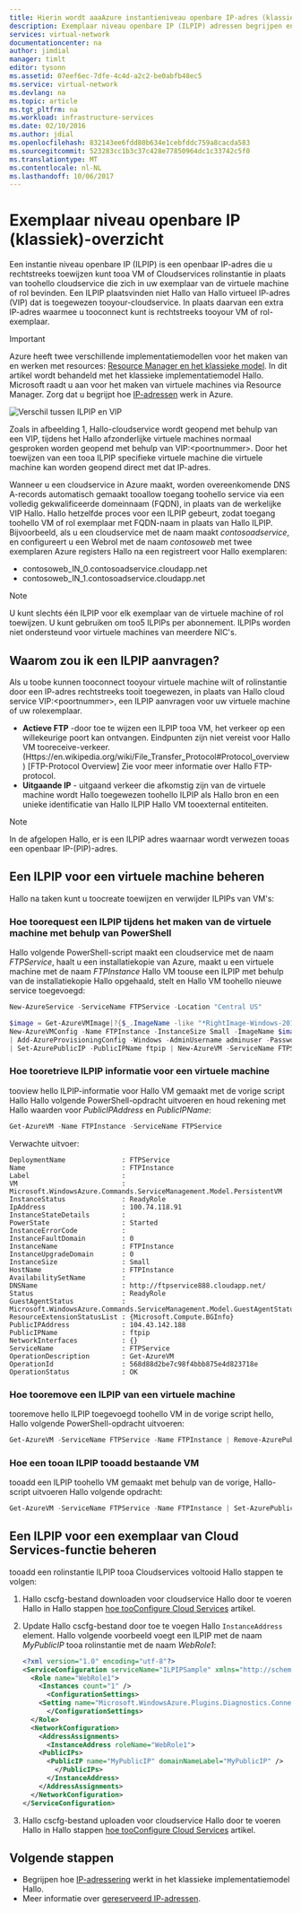 ```yaml
---
title: Hierin wordt aaaAzure instantieniveau openbare IP-adres (klassiek) | Microsoft Docs
description: Exemplaar niveau openbare IP (ILPIP) adressen begrijpen en hoe toomanage ze met behulp van PowerShell.
services: virtual-network
documentationcenter: na
author: jimdial
manager: timlt
editor: tysonn
ms.assetid: 07eef6ec-7dfe-4c4d-a2c2-be0abfb48ec5
ms.service: virtual-network
ms.devlang: na
ms.topic: article
ms.tgt_pltfrm: na
ms.workload: infrastructure-services
ms.date: 02/10/2016
ms.author: jdial
ms.openlocfilehash: 832143ee6fdd80b634e1cebfddc759a8cacda583
ms.sourcegitcommit: 523283cc1b3c37c428e77850964dc1c33742c5f0
ms.translationtype: MT
ms.contentlocale: nl-NL
ms.lasthandoff: 10/06/2017
---
```

# <a name="instance-level-public-ip-classic-overview"></a>Exemplaar niveau openbare IP (klassiek)-overzicht
Een instantie niveau openbare IP (ILPIP) is een openbaar IP-adres die u rechtstreeks toewijzen kunt tooa VM of Cloudservices rolinstantie in plaats van toohello cloudservice die zich in uw exemplaar van de virtuele machine of rol bevinden. Een ILPIP plaatsvinden niet Hallo van Hallo virtueel IP-adres (VIP) dat is toegewezen tooyour-cloudservice. In plaats daarvan een extra IP-adres waarmee u tooconnect kunt is rechtstreeks tooyour VM of rol-exemplaar.

> [!IMPORTANT]
> Azure heeft twee verschillende implementatiemodellen voor het maken van en werken met resources: [Resource Manager en het klassieke model](../azure-resource-manager/resource-manager-deployment-model.md?toc=%2fazure%2fvirtual-network%2ftoc.json). In dit artikel wordt behandeld met het klassieke implementatiemodel Hallo. Microsoft raadt u aan voor het maken van virtuele machines via Resource Manager. Zorg dat u begrijpt hoe [IP-adressen](virtual-network-ip-addresses-overview-classic.md) werk in Azure.

![Verschil tussen ILPIP en VIP](./media/virtual-networks-instance-level-public-ip/Figure1.png)

Zoals in afbeelding 1, Hallo-cloudservice wordt geopend met behulp van een VIP, tijdens het Hallo afzonderlijke virtuele machines normaal gesproken worden geopend met behulp van VIP:&lt;poortnummer&gt;. Door het toewijzen van een tooa ILPIP specifieke virtuele machine die virtuele machine kan worden geopend direct met dat IP-adres.

Wanneer u een cloudservice in Azure maakt, worden overeenkomende DNS A-records automatisch gemaakt tooallow toegang toohello service via een volledig gekwalificeerde domeinnaam (FQDN), in plaats van de werkelijke VIP Hallo. Hallo hetzelfde proces voor een ILPIP gebeurt, zodat toegang toohello VM of rol exemplaar met FQDN-naam in plaats van Hallo ILPIP. Bijvoorbeeld, als u een cloudservice met de naam maakt *contosoadservice*, en configureert u een Webrol met de naam *contosoweb* met twee exemplaren Azure registers Hallo na een registreert voor Hallo exemplaren:

* contosoweb\_IN_0.contosoadservice.cloudapp.net
* contosoweb\_IN_1.contosoadservice.cloudapp.net 

> [!NOTE]
> U kunt slechts één ILPIP voor elk exemplaar van de virtuele machine of rol toewijzen. U kunt gebruiken om too5 ILPIPs per abonnement. ILPIPs worden niet ondersteund voor virtuele machines van meerdere NIC's.
> 
> 

## <a name="why-would-i-request-an-ilpip"></a>Waarom zou ik een ILPIP aanvragen?
Als u toobe kunnen tooconnect tooyour virtuele machine wilt of rolinstantie door een IP-adres rechtstreeks tooit toegewezen, in plaats van Hallo cloud service VIP:&lt;poortnummer&gt;, een ILPIP aanvragen voor uw virtuele machine of uw rolexemplaar.

* **Actieve FTP** -door toe te wijzen een ILPIP tooa VM, het verkeer op een willekeurige poort kan ontvangen. Eindpunten zijn niet vereist voor Hallo VM tooreceive-verkeer.  (Https://en.wikipedia.org/wiki/File_Transfer_Protocol#Protocol_overview) [FTP-Protocol Overview] Zie voor meer informatie over Hallo FTP-protocol.
* **Uitgaande IP** - uitgaand verkeer die afkomstig zijn van de virtuele machine wordt Hallo toegewezen toohello ILPIP als Hallo bron en een unieke identificatie van Hallo ILPIP Hallo VM tooexternal entiteiten.

> [!NOTE]
> In de afgelopen Hallo, er is een ILPIP adres waarnaar wordt verwezen tooas een openbaar IP-(PIP)-adres.
> 

## <a name="manage-an-ilpip-for-a-vm"></a>Een ILPIP voor een virtuele machine beheren
Hallo na taken kunt u toocreate toewijzen en verwijder ILPIPs van VM's:

### <a name="how-toorequest-an-ilpip-during-vm-creation-using-powershell"></a>Hoe toorequest een ILPIP tijdens het maken van de virtuele machine met behulp van PowerShell
Hallo volgende PowerShell-script maakt een cloudservice met de naam *FTPService*, haalt u een installatiekopie van Azure, maakt u een virtuele machine met de naam *FTPInstance* Hallo VM toouse een ILPIP met behulp van de installatiekopie Hallo opgehaald, stelt en Hallo VM toohello nieuwe service toegevoegd:

```powershell
New-AzureService -ServiceName FTPService -Location "Central US"

$image = Get-AzureVMImage|?{$_.ImageName -like "*RightImage-Windows-2012R2-x64*"} `
New-AzureVMConfig -Name FTPInstance -InstanceSize Small -ImageName $image.ImageName `
| Add-AzureProvisioningConfig -Windows -AdminUsername adminuser -Password MyP@ssw0rd!! `
| Set-AzurePublicIP -PublicIPName ftpip | New-AzureVM -ServiceName FTPService -Location "Central US"
```

### <a name="how-tooretrieve-ilpip-information-for-a-vm"></a>Hoe tooretrieve ILPIP informatie voor een virtuele machine
tooview hello ILPIP-informatie voor Hallo VM gemaakt met de vorige script Hallo Hallo volgende PowerShell-opdracht uitvoeren en houd rekening met Hallo waarden voor *PublicIPAddress* en *PublicIPName*:

```powershell
Get-AzureVM -Name FTPInstance -ServiceName FTPService
```

Verwachte uitvoer:
 
    DeploymentName              : FTPService
    Name                        : FTPInstance
    Label                       : 
    VM                          : Microsoft.WindowsAzure.Commands.ServiceManagement.Model.PersistentVM
    InstanceStatus              : ReadyRole
    IpAddress                   : 100.74.118.91
    InstanceStateDetails        : 
    PowerState                  : Started
    InstanceErrorCode           : 
    InstanceFaultDomain         : 0
    InstanceName                : FTPInstance
    InstanceUpgradeDomain       : 0
    InstanceSize                : Small
    HostName                    : FTPInstance
    AvailabilitySetName         : 
    DNSName                     : http://ftpservice888.cloudapp.net/
    Status                      : ReadyRole
    GuestAgentStatus            :   Microsoft.WindowsAzure.Commands.ServiceManagement.Model.GuestAgentStatus
    ResourceExtensionStatusList : {Microsoft.Compute.BGInfo}
    PublicIPAddress             : 104.43.142.188
    PublicIPName                : ftpip
    NetworkInterfaces           : {}
    ServiceName                 : FTPService
    OperationDescription        : Get-AzureVM
    OperationId                 : 568d88d2be7c98f4bbb875e4d823718e
    OperationStatus             : OK

### <a name="how-tooremove-an-ilpip-from-a-vm"></a>Hoe tooremove een ILPIP van een virtuele machine
tooremove hello ILPIP toegevoegd toohello VM in de vorige script hello, Hallo volgende PowerShell-opdracht uitvoeren:

```powershell
Get-AzureVM -ServiceName FTPService -Name FTPInstance | Remove-AzurePublicIP | Update-AzureVM
```

### <a name="how-tooadd-an-ilpip-tooan-existing-vm"></a>Hoe een tooan ILPIP tooadd bestaande VM
tooadd een ILPIP toohello VM gemaakt met behulp van de vorige, Hallo-script uitvoeren Hallo volgende opdracht:

```powershell
Get-AzureVM -ServiceName FTPService -Name FTPInstance | Set-AzurePublicIP -PublicIPName ftpip2 | Update-AzureVM
```

## <a name="manage-an-ilpip-for-a-cloud-services-role-instance"></a>Een ILPIP voor een exemplaar van Cloud Services-functie beheren

tooadd een rolinstantie ILPIP tooa Cloudservices voltooid Hallo stappen te volgen:

1. Hallo cscfg-bestand downloaden voor cloudservice Hallo door te voeren Hallo in Hallo stappen [hoe tooConfigure Cloud Services](../cloud-services/cloud-services-how-to-configure-portal.md?toc=%2fazure%2fvirtual-network%2ftoc.json#reconfigure-your-cscfg) artikel.
2. Update Hallo cscfg-bestand door toe te voegen Hallo `InstanceAddress` element. Hallo volgende voorbeeld voegt een ILPIP met de naam *MyPublicIP* tooa rolinstantie met de naam *WebRole1*: 

    ```xml
    <?xml version="1.0" encoding="utf-8"?>
    <ServiceConfiguration serviceName="ILPIPSample" xmlns="http://schemas.microsoft.com/ServiceHosting/2008/10/ServiceConfiguration" osFamily="4" osVersion="*" schemaVersion="2014-01.2.3">
      <Role name="WebRole1">
        <Instances count="1" />
          <ConfigurationSettings>
        <Setting name="Microsoft.WindowsAzure.Plugins.Diagnostics.ConnectionString" value="UseDevelopmentStorage=true" />
          </ConfigurationSettings>
      </Role>
      <NetworkConfiguration>
        <AddressAssignments>
          <InstanceAddress roleName="WebRole1">
        <PublicIPs>
          <PublicIP name="MyPublicIP" domainNameLabel="MyPublicIP" />
            </PublicIPs>
          </InstanceAddress>
        </AddressAssignments>
      </NetworkConfiguration>
    </ServiceConfiguration>
    ```
3. Hallo cscfg-bestand uploaden voor cloudservice Hallo door te voeren Hallo in Hallo stappen [hoe tooConfigure Cloud Services](../cloud-services/cloud-services-how-to-configure-portal.md?toc=%2fazure%2fvirtual-network%2ftoc.json#reconfigure-your-cscfg) artikel.

## <a name="next-steps"></a>Volgende stappen
* Begrijpen hoe [IP-adressering](virtual-network-ip-addresses-overview-classic.md) werkt in het klassieke implementatiemodel Hallo.
* Meer informatie over [gereserveerd IP-adressen](virtual-networks-reserved-public-ip.md).
